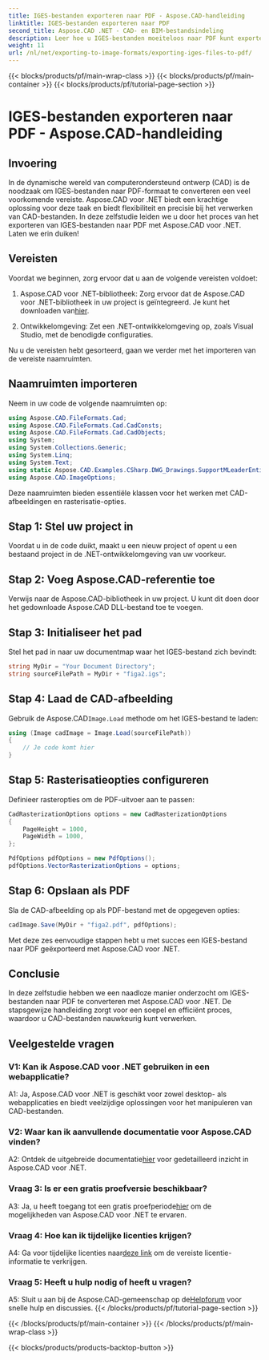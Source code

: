 ```yaml
---
title: IGES-bestanden exporteren naar PDF - Aspose.CAD-handleiding
linktitle: IGES-bestanden exporteren naar PDF
second_title: Aspose.CAD .NET - CAD- en BIM-bestandsindeling
description: Leer hoe u IGES-bestanden moeiteloos naar PDF kunt exporteren met Aspose.CAD voor .NET. Volg onze stapsgewijze handleiding voor nauwkeurige manipulatie van CAD-bestanden.
weight: 11
url: /nl/net/exporting-to-image-formats/exporting-iges-files-to-pdf/
---
```


{{< blocks/products/pf/main-wrap-class >}}
{{< blocks/products/pf/main-container >}}
{{< blocks/products/pf/tutorial-page-section >}}

# IGES-bestanden exporteren naar PDF - Aspose.CAD-handleiding

## Invoering

In de dynamische wereld van computerondersteund ontwerp (CAD) is de noodzaak om IGES-bestanden naar PDF-formaat te converteren een veel voorkomende vereiste. Aspose.CAD voor .NET biedt een krachtige oplossing voor deze taak en biedt flexibiliteit en precisie bij het verwerken van CAD-bestanden. In deze zelfstudie leiden we u door het proces van het exporteren van IGES-bestanden naar PDF met Aspose.CAD voor .NET. Laten we erin duiken!

## Vereisten

Voordat we beginnen, zorg ervoor dat u aan de volgende vereisten voldoet:

1.  Aspose.CAD voor .NET-bibliotheek: Zorg ervoor dat de Aspose.CAD voor .NET-bibliotheek in uw project is geïntegreerd. Je kunt het downloaden van[hier](https://releases.aspose.com/cad/net/).

2. Ontwikkelomgeving: Zet een .NET-ontwikkelomgeving op, zoals Visual Studio, met de benodigde configuraties.

Nu u de vereisten hebt gesorteerd, gaan we verder met het importeren van de vereiste naamruimten.

## Naamruimten importeren

Neem in uw code de volgende naamruimten op:

```csharp
using Aspose.CAD.FileFormats.Cad;
using Aspose.CAD.FileFormats.Cad.CadConsts;
using Aspose.CAD.FileFormats.Cad.CadObjects;
using System;
using System.Collections.Generic;
using System.Linq;
using System.Text;
using static Aspose.CAD.Examples.CSharp.DWG_Drawings.SupportMLeaderEntityForDWGFormat;
using Aspose.CAD.ImageOptions;
```

Deze naamruimten bieden essentiële klassen voor het werken met CAD-afbeeldingen en rasterisatie-opties.

## Stap 1: Stel uw project in

Voordat u in de code duikt, maakt u een nieuw project of opent u een bestaand project in de .NET-ontwikkelomgeving van uw voorkeur.

## Stap 2: Voeg Aspose.CAD-referentie toe

Verwijs naar de Aspose.CAD-bibliotheek in uw project. U kunt dit doen door het gedownloade Aspose.CAD DLL-bestand toe te voegen.

## Stap 3: Initialiseer het pad

Stel het pad in naar uw documentmap waar het IGES-bestand zich bevindt:

```csharp
string MyDir = "Your Document Directory";
string sourceFilePath = MyDir + "figa2.igs";
```

## Stap 4: Laad de CAD-afbeelding

 Gebruik de Aspose.CAD`Image.Load` methode om het IGES-bestand te laden:

```csharp
using (Image cadImage = Image.Load(sourceFilePath))
{
    // Je code komt hier
}
```

## Stap 5: Rasterisatieopties configureren

Definieer rasteropties om de PDF-uitvoer aan te passen:

```csharp
CadRasterizationOptions options = new CadRasterizationOptions
{
    PageHeight = 1000,
    PageWidth = 1000,
};

PdfOptions pdfOptions = new PdfOptions();
pdfOptions.VectorRasterizationOptions = options;
```

## Stap 6: Opslaan als PDF

Sla de CAD-afbeelding op als PDF-bestand met de opgegeven opties:

```csharp
cadImage.Save(MyDir + "figa2.pdf", pdfOptions);
```

Met deze zes eenvoudige stappen hebt u met succes een IGES-bestand naar PDF geëxporteerd met Aspose.CAD voor .NET.

## Conclusie

In deze zelfstudie hebben we een naadloze manier onderzocht om IGES-bestanden naar PDF te converteren met Aspose.CAD voor .NET. De stapsgewijze handleiding zorgt voor een soepel en efficiënt proces, waardoor u CAD-bestanden nauwkeurig kunt verwerken.


## Veelgestelde vragen

### V1: Kan ik Aspose.CAD voor .NET gebruiken in een webapplicatie?

A1: Ja, Aspose.CAD voor .NET is geschikt voor zowel desktop- als webapplicaties en biedt veelzijdige oplossingen voor het manipuleren van CAD-bestanden.

### V2: Waar kan ik aanvullende documentatie voor Aspose.CAD vinden?

 A2: Ontdek de uitgebreide documentatie[hier](https://reference.aspose.com/cad/net/) voor gedetailleerd inzicht in Aspose.CAD voor .NET.

### Vraag 3: Is er een gratis proefversie beschikbaar?

 A3: Ja, u heeft toegang tot een gratis proefperiode[hier](https://releases.aspose.com/) om de mogelijkheden van Aspose.CAD voor .NET te ervaren.

### Vraag 4: Hoe kan ik tijdelijke licenties krijgen?

 A4: Ga voor tijdelijke licenties naar[deze link](https://purchase.aspose.com/temporary-license/) om de vereiste licentie-informatie te verkrijgen.

### Vraag 5: Heeft u hulp nodig of heeft u vragen?

A5: Sluit u aan bij de Aspose.CAD-gemeenschap op de[Helpforum](https://forum.aspose.com/c/cad/19) voor snelle hulp en discussies.
{{< /blocks/products/pf/tutorial-page-section >}}

{{< /blocks/products/pf/main-container >}}
{{< /blocks/products/pf/main-wrap-class >}}

{{< blocks/products/products-backtop-button >}}
